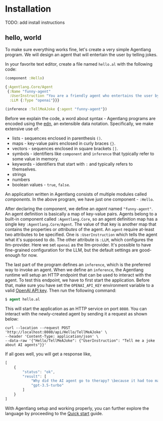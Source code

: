 # Installation

TODO: add install instructions

## hello, world

To make sure everything works fine, let's create a very simple Agentlang program. We will design an agent that will entertain the user by telling jokes.

In your favorite text editor, create a file named `hello.al` with the following code:

```clojure
(component :Hello)

{:Agentlang.Core/Agent
 {:Name "funny-agent"
  :UserInstruction "You are a friendly agent who entertains the user by telling jokes."
  :LLM {:Type "openai"}}}

(inference :TellMeAJoke {:agent "funny-agent"})
```

Before we explain the code, a word about syntax - Agentlang programs are encoded using the [edn](https://github.com/edn-format/edn), an extensible data notation. Specifically, we make extensive use of:

- lists  - sequences enclosed in parenthesis `()`.
- maps - key-value pairs enclosed in curly braces `{}`.
- vectors - sequences enclosed in square brackets `[]`.
- symbols - identifiers like `component` and `inference` that typically refer to some value in memory.
- keywords - identifiers that start with `:` and typically refers to themselves.
- strings
- numbers
- boolean values - `true`, `false`.

An application written in Agentlang consists of multiple modules called *components*. In the above program, we have just one component - `:Hello`.

After declaring the component, we define an *agent* named `"funny-agent"`. An agent definition is basically a map of key-value pairs. Agents belong to a built-in component called `:Agentlang.Core`, so an agent definition map has a single key `:Agentlang.Core/Agent`. The value of that key is another map that contains the properties or *attributes* of the agent. An `agent` require at-least two attributes to be specified. One is `:UserInstruction` which tells the agent what it's supposed to do. The other attribute is `:LLM`, which configures the llm-provider. Here we set `openai` as the llm-provider. It's possible to have fine-grained configuration for the LLM, but the default settings are good-enough for now.

The last part of the program defines an `inference`, which is the preferred way to invoke an agent. When we define an `inference`, the Agentlang runtime will setup an HTTP endpoint that can be used to interact with the agent. To test this endpoint, we have to first start the application. Before that, make sure you have set the `OPENAI_API_KEY` environment variable to a valid [OpenAI API key](https://help.openai.com/en/articles/4936850-where-do-i-find-my-openai-api-key). Then run the following command:

```clojure
$ agent hello.al
```

This will start the application as an HTTP service on port `8080`. You can interact with the newly-created agent by sending it a request as shown below:

```shell
curl --location --request POST 'http://localhost:8080/api/Hello/TellMeAJoke' \
--header 'Content-Type: application/json' \
--data-raw '{"Hello/TellMeAJoke": {"UserInstruction": "Tell me a joke about AI agents"}}'
```

If all goes well, you will get a response like,

```javascript
[
    {
        "status": "ok",
        "result": [
            "Why did the AI agent go to therapy? \because it had too many unresolved issues!",
            "gpt-3.5-turbo"
        ]
    }
]
```

With Agentlang setup and working properly, you can further explore the language by proceeding to the [Quick start](quick-start.md) guide.
